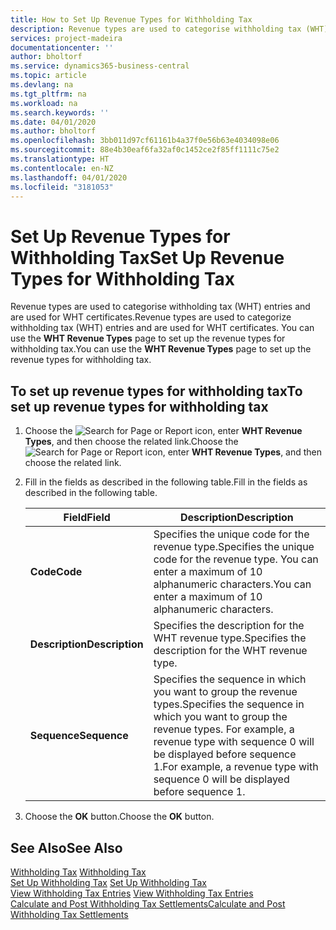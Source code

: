```yaml
---
title: How to Set Up Revenue Types for Withholding Tax
description: Revenue types are used to categorise withholding tax (WHT) entries and are used for WHT certificates.
services: project-madeira
documentationcenter: ''
author: bholtorf
ms.service: dynamics365-business-central
ms.topic: article
ms.devlang: na
ms.tgt_pltfrm: na
ms.workload: na
ms.search.keywords: ''
ms.date: 04/01/2020
ms.author: bholtorf
ms.openlocfilehash: 3bb011d97cf61161b4a37f0e56b63e4034098e06
ms.sourcegitcommit: 88e4b30eaf6fa32af0c1452ce2f85ff1111c75e2
ms.translationtype: HT
ms.contentlocale: en-NZ
ms.lasthandoff: 04/01/2020
ms.locfileid: "3181053"
---
```

# <a name="set-up-revenue-types-for-withholding-tax"></a><span data-ttu-id="c5dba-103">Set Up Revenue Types for Withholding Tax</span><span class="sxs-lookup"><span data-stu-id="c5dba-103">Set Up Revenue Types for Withholding Tax</span></span>
<span data-ttu-id="c5dba-104">Revenue types are used to categorise withholding tax (WHT) entries and are used for WHT certificates.</span><span class="sxs-lookup"><span data-stu-id="c5dba-104">Revenue types are used to categorize withholding tax (WHT) entries and are used for WHT certificates.</span></span> <span data-ttu-id="c5dba-105">You can use the **WHT Revenue Types** page to set up the revenue types for withholding tax.</span><span class="sxs-lookup"><span data-stu-id="c5dba-105">You can use the **WHT Revenue Types** page to set up the revenue types for withholding tax.</span></span>  

## <a name="to-set-up-revenue-types-for-withholding-tax"></a><span data-ttu-id="c5dba-106">To set up revenue types for withholding tax</span><span class="sxs-lookup"><span data-stu-id="c5dba-106">To set up revenue types for withholding tax</span></span>  
1. <span data-ttu-id="c5dba-107">Choose the ![Search for Page or Report](../../media/ui-search/search_small.png "Search for Page or Report icon") icon, enter **WHT Revenue Types**, and then choose the related link.</span><span class="sxs-lookup"><span data-stu-id="c5dba-107">Choose the ![Search for Page or Report](../../media/ui-search/search_small.png "Search for Page or Report icon") icon, enter **WHT Revenue Types**, and then choose the related link.</span></span>  
2. <span data-ttu-id="c5dba-108">Fill in the fields as described in the following table.</span><span class="sxs-lookup"><span data-stu-id="c5dba-108">Fill in the fields as described in the following table.</span></span>  

    |<span data-ttu-id="c5dba-109">Field</span><span class="sxs-lookup"><span data-stu-id="c5dba-109">Field</span></span>|<span data-ttu-id="c5dba-110">Description</span><span class="sxs-lookup"><span data-stu-id="c5dba-110">Description</span></span>|  
    |---------------------------------|---------------------------------------|  
    |<span data-ttu-id="c5dba-111">**Code**</span><span class="sxs-lookup"><span data-stu-id="c5dba-111">**Code**</span></span>|<span data-ttu-id="c5dba-112">Specifies the unique code for the revenue type.</span><span class="sxs-lookup"><span data-stu-id="c5dba-112">Specifies the unique code for the revenue type.</span></span> <span data-ttu-id="c5dba-113">You can enter a maximum of 10 alphanumeric characters.</span><span class="sxs-lookup"><span data-stu-id="c5dba-113">You can enter a maximum of 10 alphanumeric characters.</span></span>|  
    |<span data-ttu-id="c5dba-114">**Description**</span><span class="sxs-lookup"><span data-stu-id="c5dba-114">**Description**</span></span>|<span data-ttu-id="c5dba-115">Specifies the description for the WHT revenue type.</span><span class="sxs-lookup"><span data-stu-id="c5dba-115">Specifies the description for the WHT revenue type.</span></span>|  
    |<span data-ttu-id="c5dba-116">**Sequence**</span><span class="sxs-lookup"><span data-stu-id="c5dba-116">**Sequence**</span></span>|<span data-ttu-id="c5dba-117">Specifies the sequence in which you want to group the revenue types.</span><span class="sxs-lookup"><span data-stu-id="c5dba-117">Specifies the sequence in which you want to group the revenue types.</span></span> <span data-ttu-id="c5dba-118">For example, a revenue type with sequence 0 will be displayed before sequence 1.</span><span class="sxs-lookup"><span data-stu-id="c5dba-118">For example, a revenue type with sequence 0 will be displayed before sequence 1.</span></span>|  

3. <span data-ttu-id="c5dba-119">Choose the **OK** button.</span><span class="sxs-lookup"><span data-stu-id="c5dba-119">Choose the **OK** button.</span></span>  

## <a name="see-also"></a><span data-ttu-id="c5dba-120">See Also</span><span class="sxs-lookup"><span data-stu-id="c5dba-120">See Also</span></span>  
<span data-ttu-id="c5dba-121">[Withholding Tax](withholding-tax.md) </span><span class="sxs-lookup"><span data-stu-id="c5dba-121">[Withholding Tax](withholding-tax.md) </span></span>  
<span data-ttu-id="c5dba-122">[Set Up Withholding Tax](how-to-set-up-withholding-tax.md) </span><span class="sxs-lookup"><span data-stu-id="c5dba-122">[Set Up Withholding Tax](how-to-set-up-withholding-tax.md) </span></span>  
<span data-ttu-id="c5dba-123">[View Withholding Tax Entries](how-to-view-withholding-tax-entries.md) </span><span class="sxs-lookup"><span data-stu-id="c5dba-123">[View Withholding Tax Entries](how-to-view-withholding-tax-entries.md) </span></span>  
[<span data-ttu-id="c5dba-124">Calculate and Post Withholding Tax Settlements</span><span class="sxs-lookup"><span data-stu-id="c5dba-124">Calculate and Post Withholding Tax Settlements</span></span>](how-to-calculate-and-post-withholding-tax-settlements.md)
